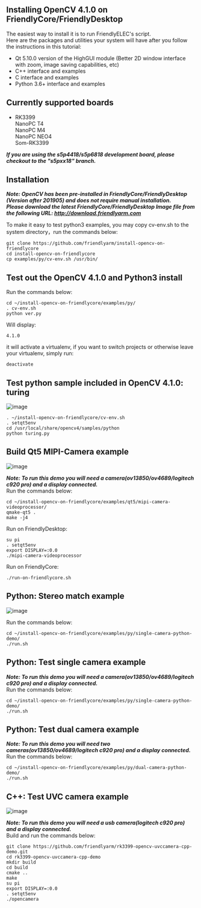 ## Installing OpenCV 4.1.0 on FriendlyCore/FriendlyDesktop
The easiest way to install it is to run FriendlyELEC's script.  
Here are the packages and utilities your system will have after you follow the instructions in this tutorial:
* Qt 5.10.0 version of the HighGUI module (Better 2D window interface with zoom, image saving capabilities, etc)
* C++ interface and examples
* C interface and examples
* Python 3.6+ interface and examples

## Currently supported boards 
* RK3399  
NanoPC T4  
NanoPC M4  
NanoPC NEO4  
Som-RK3399  
  
***If you are using the s5p4418/s5p6818 development board, please checkout to the "s5pxx18" branch.***
  
## Installation 
***Note: OpenCV has been pre-installed in FriendlyCore/FriendlyDesktop (Version after 201905) and does not require manual installation.  
Please download the latest FriendlyCore/FriendlyDesktop Image file from the following URL: http://download.friendlyarm.com***  
  
To make it easy to test python3 examples, you may copy cv-env.sh to the system directory，run the commands below:
```
git clone https://github.com/friendlyarm/install-opencv-on-friendlycore
cd install-opencv-on-friendlycore
cp examples/py/cv-env.sh /usr/bin/
```

## Test out the OpenCV 4.1.0 and Python3 install
Run the commands below:
```
cd ~/install-opencv-on-friendlycore/examples/py/
. cv-env.sh
python ver.py
```
Will display:
```
4.1.0
```
it will activate a virtualenv, if you want to switch projects or otherwise leave your virtualenv, simply run:
```
deactivate 
```

## Test python sample included in OpenCV 4.1.0: turing

![image](https://github.com/friendlyarm/install-opencv-on-friendlycore/raw/master/examples/images/python-turing.png)

```
. ~/install-opencv-on-friendlycore/cv-env.sh
. setqt5env
cd /usr/local/share/opencv4/samples/python
python turing.py
```

## Build Qt5 MIPI-Camera example

![image](https://github.com/friendlyarm/install-opencv-on-friendlycore/raw/rk3399/examples/images/qt5-camera.png)

***Note: To run this demo you will need a camera(ov13850/ov4689/logitech c920 pro) and a display connected.***  
Run the commands below:
```
cd ~/install-opencv-on-friendlycore/examples/qt5/mipi-camera-videoprocessor/
qmake-qt5 .
make -j4
```
Run on FriendlyDesktop:
```
su pi
. setqt5env
export DISPLAY=:0.0
./mipi-camera-videoprocessor
```
Run on FriendlyCore:
```
./run-on-friendlycore.sh
```
## Python: Stereo match example

![image](https://github.com/friendlyarm/install-opencv-on-friendlycore/raw/rk3399/examples/images/python-stereo-match.png)

Run the commands below:
```
cd ~/install-opencv-on-friendlycore/examples/py/single-camera-python-demo/
./run.sh
```

## Python: Test single camera example
***Note: To run this demo you will need a camera(ov13850/ov4689/logitech c920 pro) and a display connected.***  
Run the commands below:
```
cd ~/install-opencv-on-friendlycore/examples/py/single-camera-python-demo/
./run.sh
```

## Python: Test dual camera example
***Note: To run this demo you will need two cameras(ov13850/ov4689/logitech c920 pro) and a display connected.***  
Run the commands below:
```
cd ~/install-opencv-on-friendlycore/examples/py/dual-camera-python-demo/
./run.sh
```

## C++: Test UVC camera example

![image](https://github.com/friendlyarm/install-opencv-on-friendlycore/raw/rk3399/examples/images/cpp-opencamera.png)

***Note: To run this demo you will need a usb camera(logitech c920 pro) and a display connected.***  
Build and run the commands below:
```
git clone https://github.com/friendlyarm/rk3399-opencv-uvccamera-cpp-demo.git
cd rk3399-opencv-uvccamera-cpp-demo
mkdir build
cd build
cmake ..
make
su pi
export DISPLAY=:0.0
. setqt5env
./opencamera
```


